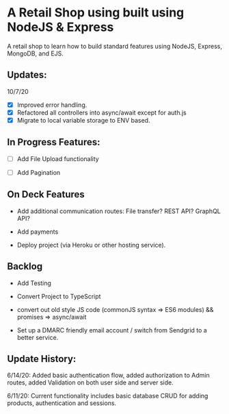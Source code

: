 # A Retail Shop using built using NodeJS & Express

A retail shop to learn how to build standard features using NodeJS, Express, MongoDB, and EJS.

## Updates:

10/7/20

-   [x] Improved error handling.
-   [x] Refactored all controllers into async/await except for auth.js
-   [x] Migrate to local variable storage to ENV based.

## In Progress Features:

-   [ ] Add File Upload functionality

-   [ ] Add Pagination

## On Deck Features

-   Add additional communication routes: File transfer? REST API? GraphQL API?

-   Add payments

-   Deploy project (via Heroku or other hosting service).

## Backlog

-   Add Testing

-   Convert Project to TypeScript

-   convert out old style JS code (commonJS syntax => ES6 modules) && promises => async/await

-   Set up a DMARC friendly email account / switch from Sendgrid to a better service.

## Update History:

6/14/20:
Added basic authentication flow, added authorization to Admin routes, added Validation on both user side and server side.

6/11/20:
Current functionality includes basic database CRUD for adding products, authentication and sessions.

